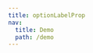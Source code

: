 ```yaml
---
title: optionLabelProp
nav:
  title: Demo
  path: /demo
---
```


<code src="../examples/optionLabelProp.tsx"></code>
